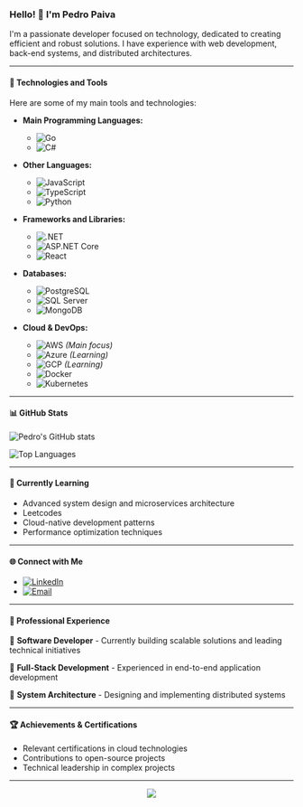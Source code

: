 ### Hello! 👋 I'm Pedro Paiva

I'm a passionate developer focused on technology, dedicated to creating efficient and robust solutions. I have experience with web development, back-end systems, and distributed architectures.

---

#### 🚀 Technologies and Tools

Here are some of my main tools and technologies:

* **Main Programming Languages:**
    * ![Go](https://img.shields.io/badge/Go-00ADD8?style=for-the-badge&logo=go&logoColor=white)
    * ![C#](https://img.shields.io/badge/C%23-239120?style=for-the-badge&logo=c-sharp&logoColor=white)

* **Other Languages:**
    * ![JavaScript](https://img.shields.io/badge/JavaScript-F7DF1E?style=for-the-badge&logo=javascript&logoColor=black)
    * ![TypeScript](https://img.shields.io/badge/TypeScript-007ACC?style=for-the-badge&logo=typescript&logoColor=white)
    * ![Python](https://img.shields.io/badge/Python-3776AB?style=for-the-badge&logo=python&logoColor=white)

* **Frameworks and Libraries:**
    * ![.NET](https://img.shields.io/badge/.NET-512BD4?style=for-the-badge&logo=dotnet&logoColor=white)
    * ![ASP.NET Core](https://img.shields.io/badge/ASP.NET%20Core-512BD4?style=for-the-badge&logo=asp.net&logoColor=white)
    * ![React](https://img.shields.io/badge/React-61DAFB?style=for-the-badge&logo=react&logoColor=black)

* **Databases:**
    * ![PostgreSQL](https://img.shields.io/badge/PostgreSQL-316192?style=for-the-badge&logo=postgresql&logoColor=white)
    * ![SQL Server](https://img.shields.io/badge/SQL%20Server-CC2927?style=for-the-badge&logo=microsoft-sql-server&logoColor=white)
    * ![MongoDB](https://img.shields.io/badge/MongoDB-47A248?style=for-the-badge&logo=mongodb&logoColor=white)

* **Cloud & DevOps:**
    * ![AWS](https://img.shields.io/badge/AWS-232F3E?style=for-the-badge&logo=amazon-aws&logoColor=white) *(Main focus)*
    * ![Azure](https://img.shields.io/badge/Azure-0078D4?style=for-the-badge&logo=microsoft-azure&logoColor=white) *(Learning)*
    * ![GCP](https://img.shields.io/badge/Google_Cloud-4285F4?style=for-the-badge&logo=google-cloud&logoColor=white) *(Learning)*
    * ![Docker](https://img.shields.io/badge/Docker-2496ED?style=for-the-badge&logo=docker&logoColor=white)
    * ![Kubernetes](https://img.shields.io/badge/Kubernetes-326CE5?style=for-the-badge&logo=kubernetes&logoColor=white)

---

#### 📊 GitHub Stats

![Pedro's GitHub stats](https://github-readme-stats.vercel.app/api?username=pedrobrennonpaiva&show_icons=true&theme=dark)

![Top Languages](https://github-readme-stats.vercel.app/api/top-langs/?username=pedrobrennonpaiva&layout=compact&theme=dark)

---

#### 🌱 Currently Learning

* Advanced system design and microservices architecture
* Leetcodes
* Cloud-native development patterns
* Performance optimization techniques

---

#### 🌐 Connect with Me

* [![LinkedIn](https://img.shields.io/badge/LinkedIn-0A66C2?style=for-the-badge&logo=linkedin&logoColor=white)](https://www.linkedin.com/in/pedro-brennon/)
* [![Email](https://img.shields.io/badge/Email-D14836?style=for-the-badge&logo=gmail&logoColor=white)](mailto:pbrennon98@gmail.com)

---

#### 💼 Professional Experience

🔹 **Software Developer** - Currently building scalable solutions and leading technical initiatives

🔹 **Full-Stack Development** - Experienced in end-to-end application development

🔹 **System Architecture** - Designing and implementing distributed systems

---

#### 🏆 Achievements & Certifications

* Relevant certifications in cloud technologies
* Contributions to open-source projects
* Technical leadership in complex projects

---

<div align="center">
  <img src="https://komarev.com/ghpvc/?username=pedrobrennonpaiva&color=blue&style=flat-square&label=Profile+Views" />
</div>
